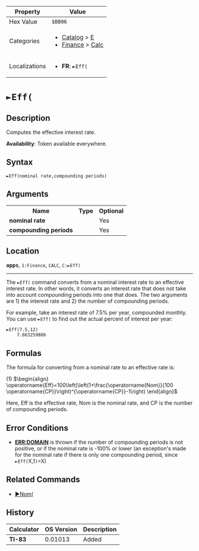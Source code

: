 | Property      | Value |
|---------------|-------|
| Hex Value     | `$BB06`|
| Categories    | <ul><li>[Catalog](<../categories/Catalog.md>) > [E](<../categories/Catalog.md#E>)</li><li>[Finance](<../categories/Finance.md>) > [Calc](<../categories/Finance.md#Calc>)</li></ul> |
| Localizations | <ul><li><b>FR</b>: `►Eff(`</li></ul> |

# `►Eff(`

## Description
Computes the effective interest rate.


<b>Availability</b>: Token available everywhere.

## Syntax
`►Eff(nominal rate,compounding periods)`

## Arguments
<table>
<tr><th>Name</th><th>Type</th><th>Optional</th></tr>

<tr><td><b>nominal rate</b></td><td></td><td>Yes</td></tr>

<tr><td><b>compounding periods</b></td><td></td><td>Yes</td></tr>

</table>

## Location
<tt><kbd><b>apps</b></kbd></tt>, `1:Finance`, `CALC`, `C:►Eff(`
<hr>

The `►Eff(` command converts from a nominal interest rate to an effective interest rate. In other words, it converts an interest rate that does not take into account compounding periods into one that does. The two arguments are 1) the interest rate and 2) the number of compounding periods.

For example, take an interest rate of 7.5% per year, compounded monthly. You can use `►Eff(` to find out the actual percent of interest per year:

```ti-basic
►Eff(7.5,12)
    7.663259886
```

## Formulas

The formula for converting from a nominal rate to an effective rate is:

(1) $`\begin{align} \operatorname{Eff}=100\left(\left(1+\frac{\operatorname{Nom}}{100 \operatorname{CP}}\right)^{\operatorname{CP}}-1\right) \end{align}`$ 

Here, Eff is the effective rate, Nom is the nominal rate, and CP is the number of compounding periods.

## Error Conditions

*   **[ERR:DOMAIN](/errors#domain)** is thrown if the number of compounding periods is not positive, or if the nominal rate is -100% or lower (an exception's made for the nominal rate if there is only one compounding period, since `►Eff(`X,1`)`=X)

## Related Commands

*   [►Nom(](/nom)

## History
| Calculator | OS Version | Description |
|------------|------------|-------------|
| <b>TI-83</b> | 0.01013 | Added |



